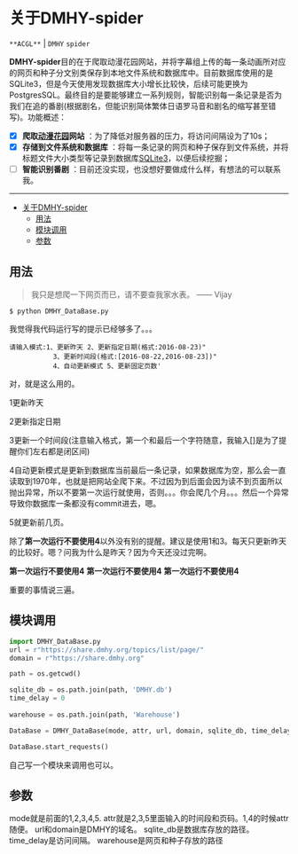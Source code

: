 # 关于DMHY-spider

`**ACGL**` | `DMHY` `spider`

**DMHY-spider**目的在于爬取动漫花园网站，并将字幕组上传的每一条动画所对应的网页和种子分文别类保存到本地文件系统和数据库中。目前数据库使用的是SQLite3，但是今天使用发现数据库大小增长比较快，后续可能更换为PostgresSQL。最终目的是要能够建立一系列规则，智能识别每一条记录是否为我们在追的番剧(根据剧名，但能识别简体繁体日语罗马音和剧名的缩写甚至错写)。功能概述：
 
- [x] **爬取[动漫花园][1]网站** ：为了降低对服务器的压力，将访问间隔设为了10s；
- [x] **存储到文件系统和数据库** ：将每一条记录的网页和种子保存到文件系统，并将标题文件大小类型等记录到数据库[SQLite3][2]，以便后续挖掘；
- [ ] **智能识别番剧** ：目前还没实现，也没想好要做成什么样，有想法的可以联系我。

-------------------

<!-- markdown-toc start - Don't edit this section. Run M-x markdown-toc-generate-toc again -->

- [关于DMHY-spider](#关于dmhy-spider)
    - [用法](#用法)
    - [模块调用](#模块调用)
    - [参数](#参数)

<!-- markdown-toc end -->

## 用法

> 我只是想爬一下网页而已，请不要查我家水表。    —— Vijay

```
$ python DMHY_DataBase.py
```
我觉得我代码运行写的提示已经够多了。。。 
```
请输入模式:1、更新昨天 2、更新指定日期(格式:2016-08-23)"
           3、更新时间段(格式:[2016-08-22,2016-08-23])"
           4、自动更新模式 5、更新固定页数'
```
对，就是这么用的。

1更新昨天

2更新指定日期

3更新一个时间段(注意输入格式，第一个和最后一个字符随意，我输入[]是为了提醒你们左右都是闭区间)

4自动更新模式是更新到数据库当前最后一条记录，如果数据库为空，那么会一直读取到1970年，也就是把网站全爬下来。不过因为到后面会因为读不到页面所以抛出异常，所以不要第一次运行就使用，否则。。。你会爬几个月。。。然后一个异常导致你数据库一条都没有commit进去，嗯。

5就更新前几页。

除了**第一次运行不要使用4**以外没有别的提醒。建议是使用1和3。每天只更新昨天的比较好。嗯？问我为什么是昨天？因为今天还没过完啊。

**第一次运行不要使用4**
**第一次运行不要使用4**
**第一次运行不要使用4**

重要的事情说三遍。

## 模块调用
``` python
import DMHY_DataBase.py
url = r"https://share.dmhy.org/topics/list/page/"
domain = r"https://share.dmhy.org"

path = os.getcwd()

sqlite_db = os.path.join(path, 'DMHY.db')
time_delay = 0
	
warehouse = os.path.join(path, 'Warehouse')

DataBase = DMHY_DataBase(mode, attr, url, domain, sqlite_db, time_delay, warehouse)

DataBase.start_requests()
```
自己写一个模块来调用也可以。

## 参数
mode就是前面的1,2,3,4,5.
attr就是2,3,5里面输入的时间段和页码。1,4的时候attr随便。
url和domain是DMHY的域名。
sqlite_db是数据库存放的路径。
time_delay是访问间隔。
warehouse是网页和种子存放的路径


  [1]: http://share.dmhy.org
  [2]: https://sqlite.org/
